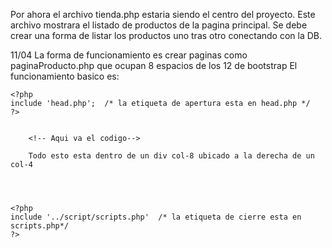Por ahora el archivo tienda.php estaria siendo el centro del proyecto.
Este archivo mostrara el listado de productos de la pagina principal.
Se debe crear una forma de listar los productos uno tras otro conectando con la DB.

11/04
La forma de funcionamiento es crear paginas como paginaProducto.php que ocupan 8 espacios de los 12 de bootstrap
El funcionamiento basico es:

    <?php 
    include 'head.php';  /* la etiqueta de apertura esta en head.php */
    ?>


        <!-- Aqui va el codigo--> 

        Todo esto esta dentro de un div col-8 ubicado a la derecha de un col-4
        
        
    

    <?php
    include '../script/scripts.php'  /* la etiqueta de cierre esta en scripts.php*/
    ?>

